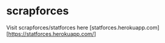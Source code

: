 # scrapforces
Visit scrapforces/statforces here [statforces.herokuapp.com][https://statforces.herokuapp.com/]

